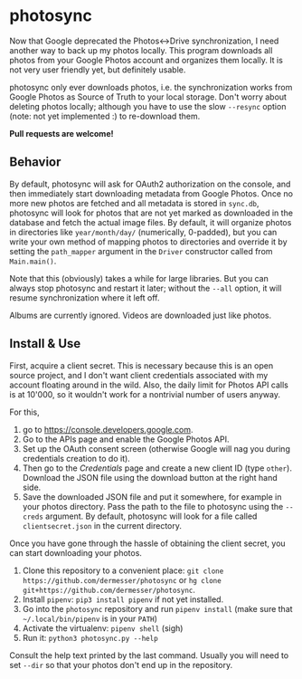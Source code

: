 # photosync

Now that Google deprecated the Photos<-\>Drive synchronization, I need another way to back up my photos locally. This
program downloads all photos from your Google Photos account and organizes them locally. It is not very user friendly
yet, but definitely usable.

photosync only ever downloads photos, i.e. the synchronization works from Google Photos as Source of Truth to your local
storage. Don't worry about deleting photos locally; although you have to use the slow `--resync` option (note: not yet
implemented :) to re-download them.

**Pull requests are welcome!**

## Behavior

By default, photosync will ask for OAuth2 authorization on the console, and then immediately start downloading metadata
from Google Photos. Once no more new photos are fetched and all metadata is stored in `sync.db`, photosync will look for
photos that are not yet marked as downloaded in the database and fetch the actual image files. By default, it will
organize photos in directories like `year/month/day/` (numerically, 0-padded), but you can write your own method of
mapping photos to directories and override it by setting the `path_mapper` argument in the `Driver` constructor called
from `Main.main()`.

Note that this (obviously) takes a while for large libraries. But you can always stop photosync and restart it later;
without the `--all` option, it will resume synchronization where it left off.

Albums are currently ignored. Videos are downloaded just like photos.

## Install & Use

First, acquire a client secret. This is necessary because this is an open source project, and I don't want client
credentials associated with my account floating around in the wild. Also, the daily limit for Photos API calls is at
10'000, so it wouldn't work for a nontrivial number of users anyway.

For this,

1. go to https://console.developers.google.com.
1. Go to the APIs page and enable the Google Photos API.
1. Set up the OAuth consent screen (otherwise Google will nag you during credentials creation to do it).
1. Then go to the *Credentials* page and create a new client ID (type `other`). Download the JSON file using the
   download button at the right hand side.
1. Save the downloaded JSON file and put it somewhere, for example in your photos directory. Pass the path to the file
   to photosync using the `--creds` argument. By default, photosync will look for a file called `clientsecret.json` in
   the current directory.

Once you have gone through the hassle of obtaining the client secret, you can start downloading your photos.

1. Clone this repository to a convenient place: `git clone https://github.com/dermesser/photosync` or `hg clone
   git+https://github.com/dermesser/photosync`.
1. Install `pipenv`: `pip3 install pipenv` if not yet installed.
1. Go into the `photosync` repository and run `pipenv install` (make sure that `~/.local/bin/pipenv` is in your `PATH`)
1. Activate the virtualenv: `pipenv shell` (sigh)
1. Run it: `python3 photosync.py --help`

Consult the help text printed by the last command. Usually you will need to set `--dir` so that your photos don't end up
in the repository.

